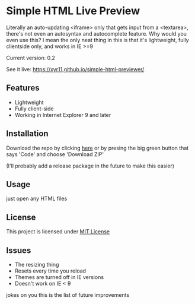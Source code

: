 # Simple HTML Live Preview

Literally an auto-updating \<iframe> only that gets input from a \<textarea>, there's not even an autosyntax and autocomplete feature. Why would you even use this? I mean the only neat thing in this is that it's lightweight, fully clientside only, and works in IE >=9

Current version: 0.2

See it live: <https://xyr11.github.io/simple-html-previewer/>

## Features
- Lightweight
- Fully client-side
- Working in Internet Explorer 9 and later

## Installation
Download the repo by clicking [here](https://github.com/xyr11/simple-html-previewer/archive/refs/heads/main.zip) or by presing the big green button that says 'Code' and choose 'Download ZIP'

(I'll probably add a release package in the future to make this easier)

## Usage
just open any HTML files

## License
This project is licensed under [MIT License](https://github.com/xyr11/simple-html-previewer/blob/main/LICENSE)

## Issues
- The resizing thing
- Resets every time you reload
- Themes are turned off in IE versions
- Doesn't work on IE < 9

jokes on you this is the list of future improvements